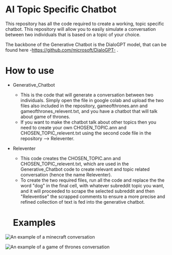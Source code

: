 ﻿# AI Topic Specific Chatbot

This repository has all the code required to create a working, topic specific chatbot. This repository will allow you to easily simulate a conversation between two individuals that is based on a topic of your choice. 

The backbone of the Generative Chatbot is the DialoGPT model, that can be found here -https://github.com/microsoft/DialoGPT- . 

# How to use

- Generative_Chatbot
	- This is the code that will generate a conversation between two individuals. Simply 		open the file in google colab and upload the two files also included in the repository,  gameofthrones.ann and gameofthrones_relevent.txt, and you have a chatbot that will talk about game of thrones.
	-  If you want to make the chatbot talk about other topics then you need to create your own CHOSEN_TOPIC.ann and CHOSEN_TOPIC_relevent.txt using the second code file in the repository --> Releventer.

- Releventer 	
	- This code creates the CHOSEN_TOPIC.ann and CHOSEN_TOPIC_relevent.txt, which  are used in the Generative_Chatbot code to create relevant and topic related conversation  (hence the name Releventer).
	- To create the two required files, run all the code and replace the the word "dog" in the final cell, with whatever subreddit topic you want, and it will proceeded to scrape the selected subreddit and then "Releventise" the scrapped comments to ensure a more precise and refined collection of text is fed into the generative chatbot. 

	# Examples
![An example of a minecraft conversation](https://photos.app.goo.gl/qPJF3PnTkXE5TM6WA)

![An example of a game of thrones conversation](https://photos.app.goo.gl/M1EjYuspy4X9efC17)





